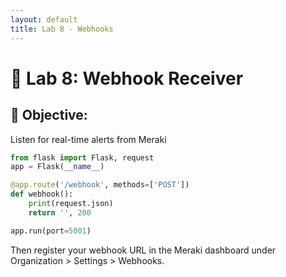```yaml
---
layout: default
title: Lab 8 - Webhooks
---
```


# 🔹 Lab 8: Webhook Receiver

## 🎯 Objective:
Listen for real-time alerts from Meraki

```python
from flask import Flask, request
app = Flask(__name__)

@app.route('/webhook', methods=['POST'])
def webhook():
    print(request.json)
    return '', 200

app.run(port=5001)
```

Then register your webhook URL in the Meraki dashboard under Organization > Settings > Webhooks.
